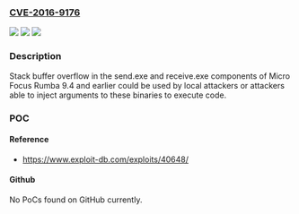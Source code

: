 ### [CVE-2016-9176](https://cve.mitre.org/cgi-bin/cvename.cgi?name=CVE-2016-9176)
![](https://img.shields.io/static/v1?label=Product&message=Micro%20Focus%20Rumba%209.4&color=blue)
![](https://img.shields.io/static/v1?label=Version&message=n%2Fa&color=blue)
![](https://img.shields.io/static/v1?label=Vulnerability&message=Buffer%20Overflow&color=brighgreen)

### Description

Stack buffer overflow in the send.exe and receive.exe components of Micro Focus Rumba 9.4 and earlier could be used by local attackers or attackers able to inject arguments to these binaries to execute code.

### POC

#### Reference
- https://www.exploit-db.com/exploits/40648/

#### Github
No PoCs found on GitHub currently.

